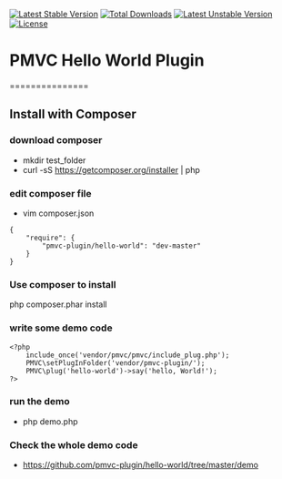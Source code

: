 [![Latest Stable Version](https://poser.pugx.org/pmvc-plugin/hello-world/v/stable)](https://packagist.org/packages/pmvc-plugin/hello-world) 
[![Total Downloads](https://poser.pugx.org/pmvc-plugin/hello-world/downloads)](https://packagist.org/packages/pmvc-plugin/hello-world) 
[![Latest Unstable Version](https://poser.pugx.org/pmvc-plugin/hello-world/v/unstable)](https://packagist.org/packages/pmvc-plugin/hello-world) 
[![License](https://poser.pugx.org/pmvc-plugin/hello-world/license)](https://packagist.org/packages/pmvc-plugin/hello-world)

# PMVC Hello World Plugin 
===============

## Install with Composer
### download composer
   * mkdir test_folder
   * curl -sS https://getcomposer.org/installer | php
### edit composer file
   * vim composer.json
```
{
    "require": {
        "pmvc-plugin/hello-world": "dev-master"
    }
}
```
### Use composer to install
php composer.phar install
### write some demo code
```
<?php
    include_once('vendor/pmvc/pmvc/include_plug.php');
    PMVC\setPlugInFolder('vendor/pmvc-plugin/');
    PMVC\plug('hello-world')->say('hello, World!');
?>
```
### run the demo
   * php demo.php

### Check the whole demo code
   * https://github.com/pmvc-plugin/hello-world/tree/master/demo

